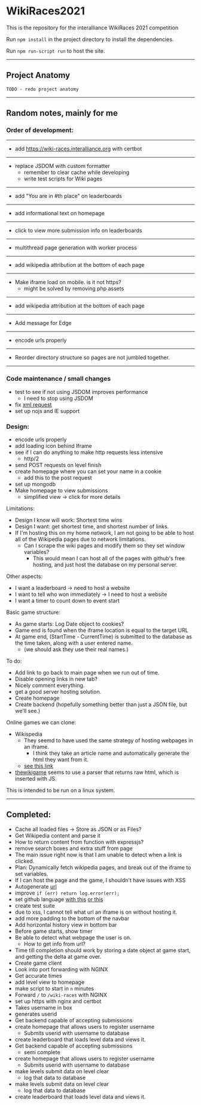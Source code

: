 # WikiRaces2021
This is the repository for the interalliance WikiRaces 2021 competition

Run `npm install` in the project directory to install the dependencies.

Run `npm run-script run` to host the site.

---

## Project Anatomy

```
TODO - redo project anatomy
```

---

## Random notes, mainly for me

<!--- TODO -->
### Order of development:

------
- add https://wiki-races.interalliance.org with certbot
------
- replace JSDOM with custom formatter
	- remember to clear cache while developing
	- write test scripts for Wiki pages
------
- add "You are in #th place" on leaderboards
------
- add informational text on homepage
------
- click to view more submission info on leaderboards
------
- multithread page generation with worker process
------
- add wikipedia attribution at the bottom of each page
------
- Make iframe load on mobile. is it not https?
	- might be solved by removing php assets
------
- add wikipedia attribution at the bottom of each page
------
- Add message for Edge
------
- encode urls properly
------
- Reorder directory structure so pages are not jumbled together.
------

### Code maintenance / small changes
- test to see if not using JSDOM improves performance
	- I need to stop using JSDOM
- fix [xml request](https://github.com/ElderINTERalliance/WikiRaces2021/blob/3d731bdac930a36299f17b73827c23e2dd1e2c54/src/game/game_static/client.js#L13)
- set up nojs and IE support


### Design:
- encode urls properly
- add loading icon behind Iframe
- see if I can do anything to make http requests less intensive
	-  http/2
- send POST requests on level finish
- create homepage where you can set your name in a cookie
	- add this to the post request
- set up mongodb
- Make homepage to view submissions
	- simplified view -> click for more details


Limitations:
 - Design I know will work: Shortest time wins
 - Design I want: get shortest time, and shortest number of links.
 - If I'm hosting this on my home network, I am not going to be able to host all of the Wikipedia pages due to network limitations.
	 - Can I scrape the wiki pages and modify them so they set window variables?
         - This would mean I can host all of the pages with github's free hosting, and just host the database on my personal server.

Other aspects:
 - I want a leaderboard -> need to host a website
 - I want to tell who won immediately -> I need to host a website
 - I want a timer to count down to event start

Basic game structure:
  - As game starts: Log Date object to cookies? 
  - Game end is found when the iframe location is equal to the target URL
  - At game end, (StartTime - CurrentTime) is submitted to the database as the time taken, along with a user entered name.
	  - (we should ask they use their real names.)

To do: 
 - Add link to go back to main page when we run out of time.
 - Disable opening links in new tab?
 - Nicely comment everything.
 - get a good server hosting solution.
 - Create homepage
 - Create backend (hopefully something better than just a JSON file, but we'll see.)

Online games we can clone:
  - Wikispedia
	  - They seemd to have used the same strategy of hosting webpages in an iframe.
		  - I think they take an article name and automatically generate the html they want from it.
	  - [see this link](https://dlab.epfl.ch/wikispeedia/play/wiki.php?article=Spanish_conquest_of_the_Inca_Empire) 
  - [thewikigame](https://www.thewikigame.com) seems to use a parser that returns raw html, which is inserted with JS.

This is intended to be run on a linux system.

----

## Completed:
- Cache all loaded files -> Store as JSON or as Files?
- Get Wikipedia content and parse it
- How to return content from function with expressjs?
- remove search boxes and extra stuff from page
- The main issue right now is that I am unable to detect when a link is clicked.
- Plan: Dynamically fetch wikipedia pages, and break out of the iframe to set variables.
- If I can host the page and the game, I shouldn't have issues with XSS
- Autogenerate [url](https://github.com/ElderINTERalliance/WikiRaces2021/blob/3d731bdac930a36299f17b73827c23e2dd1e2c54/src/game/game_static/client.js#L8)
- improve `if (err) return log.error(err);`
- set github language [with this](https://hackernoon.com/how-to-change-repo-language-in-github-c3e07819c5bb) [or this](https://stackoverflow.com/questions/34713765/github-changes-repository-to-wrong-language)
- create test suite
- due to xss, I cannot tell what url an iframe is on without hosting it.
- add more padding to the bottom of the navbar
- Add horizontal history view in bottom bar
- Before game starts, show timer
- Be able to detect what webpage the user is on.
	- How to get info from url?
- Time till completion should work by storing a date object at game start, and getting the delta at game over.
- Create game client
- Look into port forwarding with NGINX
- Get accurate times
- add level view to homepage
- make script to start in `n` minutes
- Forward `/` to `/wiki-races` with NGINX
- set up https with nginx and certbot
- Takes username in box
- generates userid
- Get backend capable of accepting submissions
- create homepage that allows users to register username
	- Submits userid with username to database
- create leaderboard that loads level data and views it.
- Get backend capable of accepting submissions
	- semi complete
- create homepage that allows users to register username
  - Submits userid with username to database
- make levels submit data on level clear
	- log that data to database
- make levels submit data on level clear
	- log that data to database
- create leaderboard that loads level data and views it.
